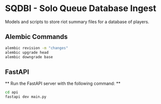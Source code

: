 # SQDBI - Solo Queue Database Ingest

Models and scripts to store riot summary files for a database of players.

## Alembic Commands

```bash
alembic revision -m "changes"
alembic upgrade head
alembic downgrade base
```

## FastAPI

** Run the FastAPI server with the following command: **
```bash
cd api
fastapi dev main.py
```
